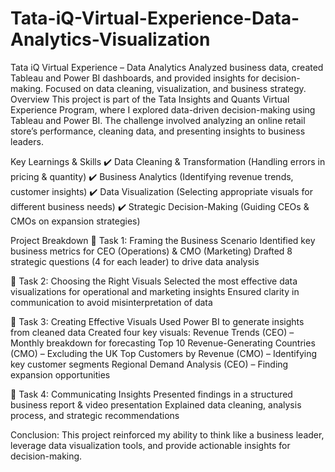 # Tata-iQ-Virtual-Experience-Data-Analytics-Visualization
Tata iQ Virtual Experience – Data Analytics  Analyzed business data, created Tableau and Power BI dashboards, and provided insights for decision-making. Focused on data cleaning, visualization, and business strategy.
 Overview
This project is part of the Tata Insights and Quants Virtual Experience Program, where I explored data-driven decision-making using Tableau and Power BI. The challenge involved analyzing an online retail store’s performance, cleaning data, and presenting insights to business leaders.

Key Learnings & Skills
✔️ Data Cleaning & Transformation (Handling errors in pricing & quantity)
✔️ Business Analytics (Identifying revenue trends, customer insights)
✔️ Data Visualization (Selecting appropriate visuals for different business needs)
✔️ Strategic Decision-Making (Guiding CEOs & CMOs on expansion strategies)

Project Breakdown
📌 Task 1: Framing the Business Scenario
Identified key business metrics for CEO (Operations) & CMO (Marketing)
Drafted 8 strategic questions (4 for each leader) to drive data analysis


📌 Task 2: Choosing the Right Visuals
Selected the most effective data visualizations for operational and marketing insights
Ensured clarity in communication to avoid misinterpretation of data


📌 Task 3: Creating Effective Visuals
Used Power BI to generate insights from cleaned data
Created four key visuals:
Revenue Trends (CEO) – Monthly breakdown for forecasting
Top 10 Revenue-Generating Countries (CMO) – Excluding the UK
Top Customers by Revenue (CMO) – Identifying key customer segments
Regional Demand Analysis (CEO) – Finding expansion opportunities


📌 Task 4: Communicating Insights
Presented findings in a structured business report & video presentation
Explained data cleaning, analysis process, and strategic recommendations


Conclusion:
This project reinforced my ability to think like a business leader, leverage data visualization tools, and provide actionable insights for decision-making.
